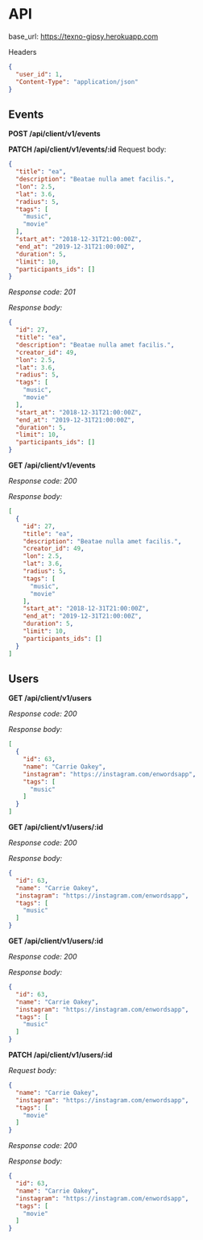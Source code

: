 # API
base_url:  https://texno-gipsy.herokuapp.com

Headers
```json
{
  "user_id": 1,
  "Content-Type": "application/json"
}
```

## Events
**POST /api/client/v1/events**

**PATCH /api/client/v1/events/:id**
Request body:
```json
{
  "title": "ea",
  "description": "Beatae nulla amet facilis.",
  "lon": 2.5,
  "lat": 3.6,
  "radius": 5,
  "tags": [
    "music",
    "movie"
  ],
  "start_at": "2018-12-31T21:00:00Z",
  "end_at": "2019-12-31T21:00:00Z",
  "duration": 5,
  "limit": 10,
  "participants_ids": []
}
```

*Response code: 201*

*Response body:*
```json
{
  "id": 27,
  "title": "ea",
  "description": "Beatae nulla amet facilis.",
  "creator_id": 49,
  "lon": 2.5,
  "lat": 3.6,
  "radius": 5,
  "tags": [
    "music",
    "movie"
  ],
  "start_at": "2018-12-31T21:00:00Z",
  "end_at": "2019-12-31T21:00:00Z",
  "duration": 5,
  "limit": 10,
  "participants_ids": []
}
```

**GET /api/client/v1/events**

*Response code: 200*

*Response body:*
```json
[
  {
    "id": 27,
    "title": "ea",
    "description": "Beatae nulla amet facilis.",
    "creator_id": 49,
    "lon": 2.5,
    "lat": 3.6,
    "radius": 5,
    "tags": [
      "music",
      "movie"
    ],
    "start_at": "2018-12-31T21:00:00Z",
    "end_at": "2019-12-31T21:00:00Z",
    "duration": 5,
    "limit": 10,
    "participants_ids": []
  }
]
```

## Users

**GET /api/client/v1/users**

*Response code: 200*

*Response body:*
```json
[
  {
    "id": 63,
    "name": "Carrie Oakey",
    "instagram": "https://instagram.com/enwordsapp",
    "tags": [
      "music"
    ]
  }
]
```

**GET /api/client/v1/users/:id**

*Response code: 200*

*Response body:*
```json
{
  "id": 63,
  "name": "Carrie Oakey",
  "instagram": "https://instagram.com/enwordsapp",
  "tags": [
    "music"
  ]
}
```

**GET /api/client/v1/users/:id**

*Response code: 200*

*Response body:*
```json
{
  "id": 63,
  "name": "Carrie Oakey",
  "instagram": "https://instagram.com/enwordsapp",
  "tags": [
    "music"
  ]
}
```

**PATCH /api/client/v1/users/:id**

*Request body:*
```json
{
  "name": "Carrie Oakey",
  "instagram": "https://instagram.com/enwordsapp",
  "tags": [
    "movie"
  ]
}
```
*Response code: 200*

*Response body:*
```json
{
  "id": 63,
  "name": "Carrie Oakey",
  "instagram": "https://instagram.com/enwordsapp",
  "tags": [
    "movie"
  ]
}
```
